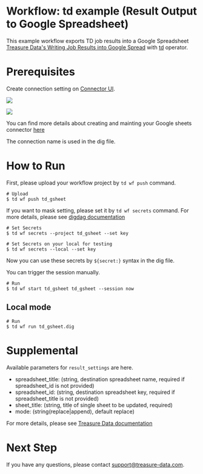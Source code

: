 # Workflow: td example (Result Output to Google Spreadsheet)

This example workflow exports TD job results into a Google Spreadsheet [Treasure Data's Writing Job Results into Google Spread](https://support.treasuredata.com/hc/en-us/articles/360009671913-Writing-Job-Results-to-Google-Sheets) with [td](http://docs.digdag.io/operators/td.html) operator.

# Prerequisites

Create connection setting on [Connector UI](https://console.treasuredata.com/app/connections).

![](https://support.treasuredata.com/hc/article_attachments/360021508813/google_sheet_catalog.png)

![](https://support.treasuredata.com/hc/article_attachments/360013354894/create-connection.png)

You can find more details about creating and mainting your Google sheets connector [here](https://support.treasuredata.com/hc/en-us/articles/360009671913-Writing-Job-Results-to-Google-Sheets)

The connection name is used in the dig file.

# How to Run

First, please upload your workflow project by `td wf push` command.

    # Upload
    $ td wf push td_gsheet

If you want to mask setting, please set it by `td wf secrets` command. For more details, please see [digdag documentation](http://docs.digdag.io/command_reference.html#secrets)

    # Set Secrets
    $ td wf secrets --project td_gsheet --set key

    # Set Secrets on your local for testing
    $ td wf secrets --local --set key

Now you can use these secrets by `${secret:}` syntax in the dig file.

You can trigger the session manually.

    # Run
    $ td wf start td_gsheet td_gsheet --session now

## Local mode

    # Run
    $ td wf run td_gsheet.dig

# Supplemental

Available parameters for `result_settings` are here.

- spreadsheet_title: (string, destination spreadsheet name, required if spreadsheet_id is not provided)
- spreadsheet_id: (string, destination spreadsheet key, required if spreadsheet_title is not provided)
- sheet_title: (string, title of single sheet to be updated, required)
- mode: (string(replace|append), default replace)

For more details, please see [Treasure Data documentation](https://support.treasuredata.com/hc/en-us/articles/360009671913-Writing-Job-Results-to-Google-Sheets)

# Next Step

If you have any questions, please contact support@treasure-data.com.
